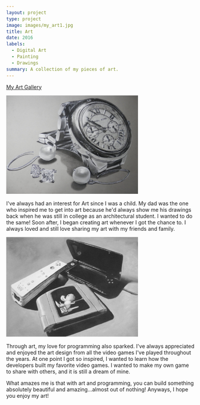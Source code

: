 ```yaml
---
layout: project
type: project
image: images/my_art1.jpg
title: Art
date: 2016
labels:
  - Digital Art
  - Painting
  - Drawings
summary: A collection of my pieces of art.
---
```


[My Art Gallery](http://xiloria.deviantart.com/)

<img src="../images/my_art2.jpg" style="max-width:70%;">

I've always had an interest for Art since I was a child. My dad was the one who inspired me to get into art because he'd always show me 
his drawings back when he was still in college as an architectural student. 
I wanted to do the same! Soon after, I began creating art whenever I got the chance to. 
I always loved and still love sharing my art with my friends and family.

<img src="../images/my_art3.jpg" style="max-width:70%;">

Through art, my love for programming also sparked. I've always appreciated and enjoyed the art design from all the video games I've played
throughout the years. At one point I got so inspired, I wanted to learn how the developers built my favorite video games. I wanted to make
my own game to share with others, and it is still a dream of mine. 

What amazes me is that with art and programming, you can build something absolutely beautiful and amazing...almost out of nothing!
Anyways, I hope you enjoy my art!
